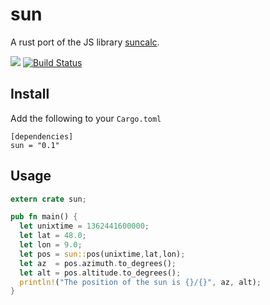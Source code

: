# sun

A rust port of the JS library [suncalc](https://github.com/mourner/suncalc/).

[![](http://meritbadge.herokuapp.com/sun)](https://crates.io/crates/sun)
[![Build Status](https://travis-ci.org/flosse/rust-sun.svg?branch=master)](https://travis-ci.org/flosse/rust-sun)

## Install

Add the following to your `Cargo.toml`

    [dependencies]
    sun = "0.1"

## Usage

```rust
extern crate sun;

pub fn main() {
  let unixtime = 1362441600000;
  let lat = 48.0;
  let lon = 9.0;
  let pos = sun::pos(unixtime,lat,lon);
  let az  = pos.azimuth.to_degrees();
  let alt = pos.altitude.to_degrees();
  println!("The position of the sun is {}/{}", az, alt);
}
```
